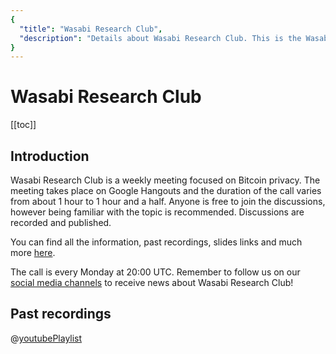 ```yaml
---
{
  "title": "Wasabi Research Club",
  "description": "Details about Wasabi Research Club. This is the Wasabi documentation, an archive of knowledge about the open-source, non-custodial and privacy-focused Bitcoin wallet for desktop."
}
---
```


# Wasabi Research Club

[[toc]]

## Introduction

Wasabi Research Club is a weekly meeting focused on Bitcoin privacy.
The meeting takes place on Google Hangouts and the duration of the call varies from about 1 hour to 1 hour and a half.
Anyone is free to join the discussions, however being familiar with the topic is recommended.
Discussions are recorded and published.

You can find all the information, past recordings, slides links and much more [here](https://github.com/zkSNACKs/WasabiResearchClub/).

The call is every Monday at 20:00 UTC.
Remember to follow us on our [social media channels](/FAQ/FAQ-Introduction.md#where-can-i-find-wasabi-wallet-on-social-media) to receive news about Wasabi Research Club!

## Past recordings

@[youtubePlaylist](PLPwc75tPMdsgTYlu9dJZlosCm0s7WmIpF)
